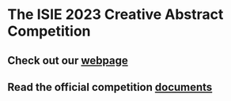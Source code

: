 # The ISIE 2023 Creative Abstract Competition

## Check out our [webpage](https://isie-2023-creativeabstractcompetition.github.io/)

## Read the official competition [documents]()
